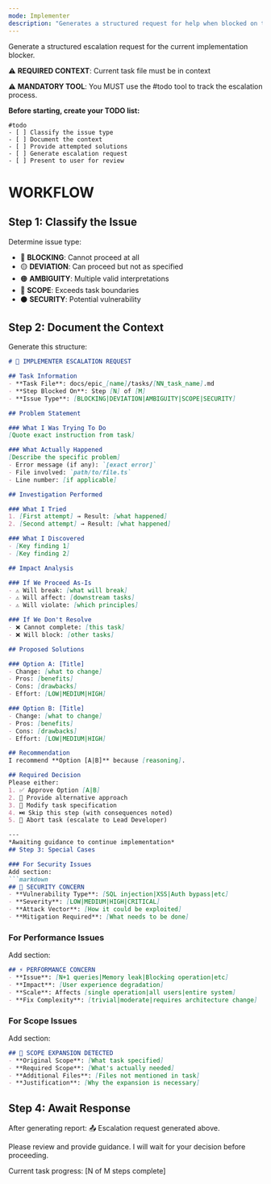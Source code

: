 ```yaml
---
mode: Implementer
description: "Generates a structured request for help when blocked on the current task"
---
```

Generate a structured escalation request for the current implementation blocker.

⚠️ **REQUIRED CONTEXT**: Current task file must be in context

⚠️ **MANDATORY TOOL**: You MUST use the #todo tool to track the escalation process.

**Before starting, create your TODO list:**
```
#todo
- [ ] Classify the issue type
- [ ] Document the context
- [ ] Provide attempted solutions
- [ ] Generate escalation request
- [ ] Present to user for review
```

# WORKFLOW

## Step 1: Classify the Issue

Determine issue type:
- 🔴 **BLOCKING**: Cannot proceed at all
- 🟡 **DEVIATION**: Can proceed but not as specified
- 🟠 **AMBIGUITY**: Multiple valid interpretations
- 🔵 **SCOPE**: Exceeds task boundaries
- ⚫ **SECURITY**: Potential vulnerability

## Step 2: Document the Context

Generate this structure:

```markdown
# 🚨 IMPLEMENTER ESCALATION REQUEST

## Task Information
- **Task File**: docs/epic_[name]/tasks/[NN_task_name].md
- **Step Blocked On**: Step [N] of [M]
- **Issue Type**: [BLOCKING|DEVIATION|AMBIGUITY|SCOPE|SECURITY]

## Problem Statement

### What I Was Trying To Do
[Quote exact instruction from task]

### What Actually Happened
[Describe the specific problem]
- Error message (if any): `[exact error]`
- File involved: `path/to/file.ts`
- Line number: [if applicable]

## Investigation Performed

### What I Tried
1. [First attempt] → Result: [what happened]
2. [Second attempt] → Result: [what happened]

### What I Discovered
- [Key finding 1]
- [Key finding 2]

## Impact Analysis

### If We Proceed As-Is
- ⚠️ Will break: [what will break]
- ⚠️ Will affect: [downstream tasks]
- ⚠️ Will violate: [which principles]

### If We Don't Resolve
- ❌ Cannot complete: [this task]
- ❌ Will block: [other tasks]

## Proposed Solutions

### Option A: [Title]
- Change: [what to change]
- Pros: [benefits]
- Cons: [drawbacks]
- Effort: [LOW|MEDIUM|HIGH]

### Option B: [Title]
- Change: [what to change]
- Pros: [benefits]
- Cons: [drawbacks]
- Effort: [LOW|MEDIUM|HIGH]

## Recommendation
I recommend **Option [A|B]** because [reasoning].

## Required Decision
Please either:
1. ✅ Approve Option [A|B]
2. 📝 Provide alternative approach
3. 🔄 Modify task specification
4. ⏭️ Skip this step (with consequences noted)
5. 🛑 Abort task (escalate to Lead Developer)

---
*Awaiting guidance to continue implementation*
## Step 3: Special Cases

### For Security Issues
Add section:
```markdown
## 🔐 SECURITY CONCERN
- **Vulnerability Type**: [SQL injection|XSS|Auth bypass|etc]
- **Severity**: [LOW|MEDIUM|HIGH|CRITICAL]
- **Attack Vector**: [How it could be exploited]
- **Mitigation Required**: [What needs to be done]
```

### For Performance Issues
Add section:
```markdown
## ⚡ PERFORMANCE CONCERN  
- **Issue**: [N+1 queries|Memory leak|Blocking operation|etc]
- **Impact**: [User experience degradation]
- **Scale**: Affects [single operation|all users|entire system]
- **Fix Complexity**: [trivial|moderate|requires architecture change]
```

### For Scope Issues
Add section:
```markdown
## 📏 SCOPE EXPANSION DETECTED
- **Original Scope**: [What task specified]
- **Required Scope**: [What's actually needed]
- **Additional Files**: [Files not mentioned in task]
- **Justification**: [Why the expansion is necessary]
```

## Step 4: Await Response

After generating report:
📤 Escalation request generated above.

Please review and provide guidance. I will wait for your decision before proceeding.

Current task progress: [N of M steps complete]